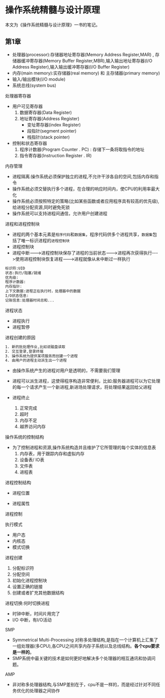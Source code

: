 # 操作系统精髓与设计原理

本文为《操作系统精髓与设计原理》一书的笔记。

## 第1章

- 处理器(processor):存储器地址寄存器(Memory Address Register,MAR) , 存储器缓冲寄存器(Memory Buffer Register,MBR),输入输出地址寄存器(I/O Address Register),输入输出缓冲寄存器(I/O Buffer Register)
- 内存(main memory):实存储器(real memory) 和 主存储器(primary memory)
- 输入/输出模块(I/O module)
- 系统总线(system bus)

处理器寄存器

- 用户可见寄存器
    1. 数据寄存器(Data Register)
    1. 地址寄存器(Address Register)
        - 变址寄存器(index Register)
        - 段指针(segment pointer)
        - 栈指针(stack pointer)
- 控制和状态寄存器
    1. 程序计数器(Program Counter . PC) : 存储下一条将取指令的地址
    1. 指令寄存器(Instruction Register . IR)

内存管理

- 进程隔离:操作系统必须保护独立的进程,不允许干涉各自的空间,包括内存和指令
- 操作系统必须交替执行多个进程，在合理的响应时间内，使CPU的利用率最大化
- 操作系统必须按照特定的策略(比如某些函数或者应用程序具有较高的优先级),给进程分配资源,同时避免死锁
- 操作系统可以支持进程间通信，允许用户创建进程

进程和进程控制块

- 进程的两个基本元素是`程序代码`和`数据集`，程序代码供多个进程共享，`数据集`包括了唯一标识进程的`进程控制块`
- 进程控制块
- 进程中断--->进程控制块保存了进程的当前状态--->进程再次获得执行--->使用进程控制块恢复进程--->进程就像从未中断过一样执行

```bash
标识符:UID
状态:执行/阻塞/就绪
优先级:
程序计数器:
内存指针:
上下文数据:进程正在执行时，处理器中的数据
I/O状态信息:
记账信息:处理器时间总和...
```

进程状态

- 进程执行
- 进程暂停

进程创建的原因

```bash
1. 新的批处理作业,比如说磁盘读取
2. 交互登录,登录终端
3. 操作系统为提供某项服务而创建一个进程
4. 由用户的进程主动派生出一个进程
```

- 由操作系统产生的进程对用户是透明的，不需要我们管理
- 进程可以派生进程，这使得程序构造非常便利，比如:服务器进程可以为它处理的每一个请求产生一个新进程,新进场处理请求，将处理结果返回给父进程

- 进程终止
    1. 正常完成
    1. 超时
    1. 内存不足
    1. 越界访问内存

操作系统的控制结构

- 为了控制进程和资源,操作系统构造并且维护了它所管理的每个实体的信息表
    1. 内存表，用于跟踪内存和虚拟内存
    1. 设备表/ IO表
    1. 文件表
    1. 进程表

进程控制结构

- 进程位置

- 进程属性

进程控制

执行模式

- 用户态
- 内核态
- 模式切换

进程创建

1. 分配标识符
1. 分配空间
1. 初始化进程控制块
1. 设置正确的链接
1. 创建或者扩充其他数据结构

进程切换:何时切换进程

- 时钟中断，时间片用完了
- I/O 中断，有I/O活动

SMP

- Symmetrical Multi-Processing 对称多处理结构,是指在一个计算机上汇集了一组处理器(多CPU),各CPU之间共享内存子系统以及总线结构。**各个cpu要求是一样的**。
- SMP系统中最关键的技术是如何更好地解决多个处理器的相互通讯和协调问题。

AMP

- 非对称多处理器结构,与SMP差别在于，cpu不是一样的，而是经过针对不同任务优化的处理器之间协作
